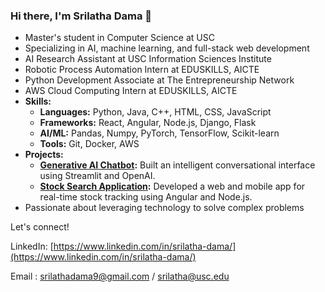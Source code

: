 ### Hi there, I'm Srilatha Dama 👋

- Master's student in Computer Science at USC
- Specializing in AI, machine learning, and full-stack web development
- AI Research Assistant at USC Information Sciences Institute
- Robotic Process Automation Intern at EDUSKILLS, AICTE
- Python Development Associate at The Entrepreneurship Network
- AWS Cloud Computing Intern at EDUSKILLS, AICTE
- **Skills:**
  - **Languages:** Python, Java, C++, HTML, CSS, JavaScript
  - **Frameworks:** React, Angular, Node.js, Django, Flask
  - **AI/ML:** Pandas, Numpy, PyTorch, TensorFlow, Scikit-learn
  - **Tools:** Git, Docker, AWS
- **Projects:**
  - **[Generative AI Chatbot](https://github.com/SrilathaDama/Chatbot):** Built an intelligent conversational interface using Streamlit and OpenAI.
  - **[Stock Search Application](https://youtu.be/iSWFWgOraoA):** Developed a web and mobile app for real-time stock tracking using Angular and Node.js.
- Passionate about leveraging technology to solve complex problems

Let's connect!

LinkedIn: [https://www.linkedin.com/in/srilatha-dama/](https://www.linkedin.com/in/srilatha-dama/)

Email : [srilathadama9@gmail.com](url) / [srilatha@usc.edu](url)


<!--
**SrilathaDama/SrilathaDama** is a ✨ _special_ ✨ repository because its `README.md` (this file) appears on your GitHub profile.

Here are some ideas to get you started:

- 🔭 I’m currently working on ...
- 🌱 I’m currently learning ...
- 👯 I’m looking to collaborate on ...
- 🤔 I’m looking for help with ...
- 💬 Ask me about ...
- 📫 How to reach me: ...
- 😄 Pronouns: ...
- ⚡ Fun fact: ...
-->
